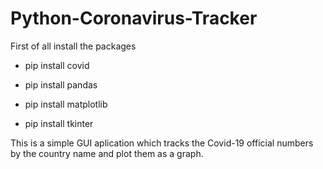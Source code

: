 # Python-Coronavirus-Tracker

First of all install the packages

- pip install covid 

- pip install pandas 

- pip install matplotlib 

- pip install tkinter 

This is a simple GUI aplication which tracks the Covid-19 official numbers by the country name and plot them as a graph.
